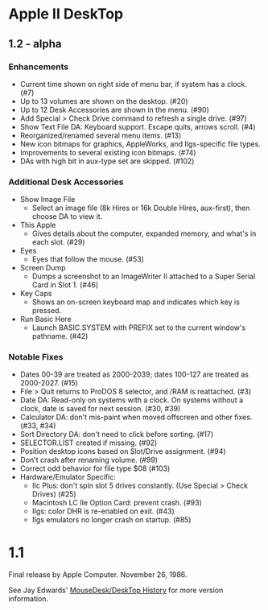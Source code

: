 # Apple II DeskTop

## 1.2 - alpha

### Enhancements

* Current time shown on right side of menu bar, if system has a clock. (#7)
* Up to 13 volumes are shown on the desktop. (#20)
* Up to 12 Desk Accessories are shown in the menu. (#90)
* Add Special > Check Drive command to refresh a single drive. (#97)
* Show Text File DA: Keyboard support. Escape quits, arrows scroll. (#4)
* Reorganized/renamed several menu items. (#13)
* New icon bitmaps for graphics, AppleWorks, and IIgs-specific file types.
* Improvements to several existing icon bitmaps. (#74)
* DAs with high bit in aux-type set are skipped. (#102)

### Additional Desk Accessories

* Show Image File
  * Select an image file (8k Hires or 16k Double Hires, aux-first), then choose DA to view it.
* This Apple
  * Gives details about the computer, expanded memory, and what's in each slot. (#29)
* Eyes
  * Eyes that follow the mouse. (#53)
* Screen Dump
  * Dumps a screenshot to an ImageWriter II attached to a Super Serial Card in Slot 1. (#46)
* Key Caps
  * Shows an on-screen keyboard map and indicates which key is pressed.
* Run Basic Here
  * Launch BASIC.SYSTEM with PREFIX set to the current window's pathname. (#42)

### Notable Fixes

* Dates 00-39 are treated as 2000-2039; dates 100-127 are treated as 2000-2027. (#15)
* File > Quit returns to ProDOS 8 selector, and /RAM is reattached. (#3)
* Date DA: Read-only on systems with a clock. On systems without a clock, date is saved for next session. (#30, #39)
* Calculator DA: don't mis-paint when moved offscreen and other fixes. (#33, #34)
* Sort Directory DA: don't need to click before sorting. (#17)
* SELECTOR.LIST created if missing. (#92)
* Position desktop icons based on Slot/Drive assignment. (#94)
* Don't crash after renaming volume. (#99)
* Correct odd behavior for file type $08 (#103)
* Hardware/Emulator Specific:
  * IIc Plus: don't spin slot 5 drives constantly. (Use Special > Check Drives) (#25)
  * Macintosh LC IIe Option Card: prevent crash. (#93)
  * IIgs: color DHR is re-enabled on exit. (#43)
  * IIgs emulators no longer crash on startup. (#85)

# 1.1

Final release by Apple Computer. November 26, 1986.

See Jay Edwards' [MouseDesk/DeskTop History](https://mirrors.apple2.org.za/ground.icaen.uiowa.edu/MiscInfo/Misc/mousedesk.info)
for more version information.
